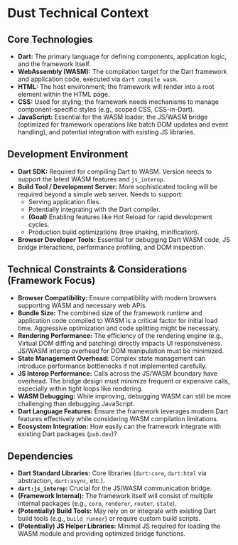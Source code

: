 # Dust Technical Context

## Core Technologies

- **Dart:** The primary language for defining components, application logic, and
  the framework itself.
- **WebAssembly (WASM):** The compilation target for the Dart framework and
  application code, executed via `dart compile wasm`.
- **HTML:** The host environment; the framework will render into a root element
  within the HTML page.
- **CSS:** Used for styling; the framework needs mechanisms to manage
  component-specific styles (e.g., scoped CSS, CSS-in-Dart).
- **JavaScript:** Essential for the WASM loader, the JS/WASM bridge (optimized
  for framework operations like batch DOM updates and event handling), and
  potential integration with existing JS libraries.

## Development Environment

- **Dart SDK:** Required for compiling Dart to WASM. Version needs to support
  the latest WASM features and `js_interop`.
- **Build Tool / Development Server:** More sophisticated tooling will be
  required beyond a simple web server. Needs to support:
  - Serving application files.
  - Potentially integrating with the Dart compiler.
  - **(Goal)** Enabling features like Hot Reload for rapid development cycles.
  - Production build optimizations (tree shaking, minification).
- **Browser Developer Tools:** Essential for debugging Dart WASM code, JS bridge
  interactions, performance profiling, and DOM inspection.

## Technical Constraints & Considerations (Framework Focus)

- **Browser Compatibility:** Ensure compatibility with modern browsers
  supporting WASM and necessary web APIs.
- **Bundle Size:** The combined size of the framework runtime and application
  code compiled to WASM is a critical factor for initial load time. Aggressive
  optimization and code splitting might be necessary.
- **Rendering Performance:** The efficiency of the rendering engine (e.g.,
  Virtual DOM diffing and patching) directly impacts UI responsiveness. JS/WASM
  interop overhead for DOM manipulation must be minimized.
- **State Management Overhead:** Complex state management can introduce
  performance bottlenecks if not implemented carefully.
- **JS Interop Performance:** Calls across the JS/WASM boundary have overhead.
  The bridge design must minimize frequent or expensive calls, especially within
  tight loops like rendering.
- **WASM Debugging:** While improving, debugging WASM can still be more
  challenging than debugging JavaScript.
- **Dart Language Features:** Ensure the framework leverages modern Dart
  features effectively while considering WASM compilation limitations.
- **Ecosystem Integration:** How easily can the framework integrate with
  existing Dart packages (`pub.dev`)?

## Dependencies

- **Dart Standard Libraries:** Core libraries (`dart:core`, `dart:html` via
  abstraction, `dart:async`, etc.).
- **`dart:js_interop`:** Crucial for the JS/WASM communication bridge.
- **(Framework Internal):** The framework itself will consist of multiple
  internal packages (e.g., `core`, `renderer`, `router`, `state`).
- **(Potentially) Build Tools:** May rely on or integrate with existing Dart
  build tools (e.g., `build_runner`) or require custom build scripts.
- **(Potentially) JS Helper Libraries:** Minimal JS required for loading the
  WASM module and providing optimized bridge functions.
